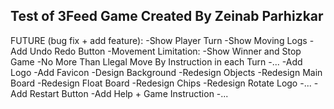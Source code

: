 Test of 3Feed Game
Created By Zeinab Parhizkar
------------------------------------------------------------------
FUTURE (bug fix + add feature):
-Show Player Turn
-Show Moving Logs
-Add Undo Redo Button
-Movement Limitation:
    -Show Winner and Stop Game
    -No More Than Llegal Move By Instruction in each Turn
    -...
-Add Logo
-Add Favicon
-Design Background
-Redesign Objects
    -Redesign Main Board
    -Redesign Float Board
    -Redesign Chips
    -Redesign Rotate Logo
    -...
-Add Restart Button
-Add Help + Game Instruction
-...

